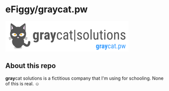 # eFiggy/graycat.pw

![graycatsolutions_logo](./docs/img/logo.png)

## About this repo

**gray**cat solutions is a fictitious company that I'm using for schooling. None of this is real. ☺